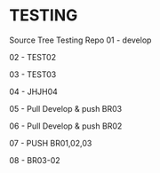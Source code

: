 # TESTING
Source Tree Testing Repo
01 - develop

02 - TEST02

03 - TEST03

04 - JHJH04

05 - Pull Develop & push BR03

06 - Pull Develop & push BR02

07 - PUSH BR01,02,03

08 - BR03-02